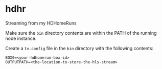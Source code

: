 # hdhr
Streaming from my HDHomeRuns

Make sure the `bin` directory contents are within the PATH of the running node instance.

Create a `tv.config` file in the `bin` directory with the following contents:

```
BOX0=<your-hdhomerun-box-id>
OUTPUTPATH=<the-location-to-store-the-hls-stream>
```
